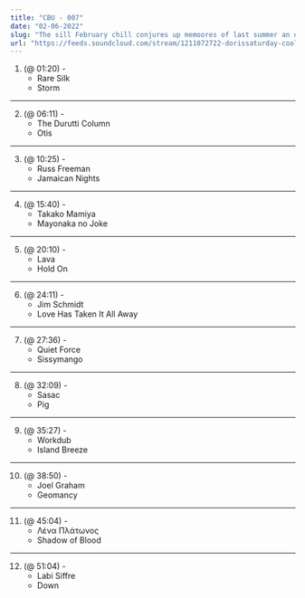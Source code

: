 ```yaml
---
title: "CBU - 007"
date: "02-06-2022"
slug: "The sill February chill conjures up memoores of last summer an dreams for the next"
url: "https://feeds.soundcloud.com/stream/1211072722-dorissaturday-cool-breeze-unlimited-007-february.mp3"
---
```


1. (@ 01:20) -
   - Rare Silk
   - Storm

---

2. (@ 06:11) -
   - The Durutti Column
   - Otis

---

3. (@ 10:25) -
   - Russ Freeman
   - Jamaican Nights

---

4. (@ 15:40) -
   - Takako Mamiya
   - Mayonaka no Joke

---

5. (@ 20:10) -
   - Lava
   - Hold On

---

6. (@ 24:11) -
   - Jim Schmidt
   - Love Has Taken It All Away

---

7. (@ 27:36) -
   - Quiet Force
   - Sissymango

---

8. (@ 32:09) -
   - Sasac
   - Pig

---

9. (@ 35:27) -
   - Workdub
   - Island Breeze

---

10. (@ 38:50) -
    - Joel Graham
    - Geomancy

---

11. (@ 45:04) -
    - Λένα Πλάτωνος
    - Shadow of Blood

---

12. (@ 51:04) -
    - Labi Siffre
    - Down

